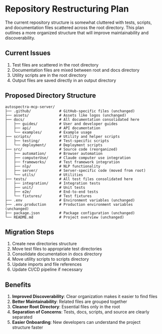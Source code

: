 # Repository Restructuring Plan

The current repository structure is somewhat cluttered with tests, scripts, and documentation files scattered across the root directory. This plan outlines a more organized structure that will improve maintainability and discoverability.

## Current Issues

1. Test files are scattered in the root directory
2. Documentation files are mixed between root and docs directory
3. Utility scripts are in the root directory
4. Output files are saved directly in an output directory

## Proposed Directory Structure

```
autospectra-mcp-server/
├── .github/             # GitHub-specific files (unchanged)
├── assets/              # Assets like logos (unchanged)
├── docs/                # All documentation consolidated here
│   ├── guides/          # User and developer guides
│   ├── api/             # API documentation
│   └── examples/        # Example usage
├── scripts/             # Utility and helper scripts
│   ├── testing/         # Test-specific scripts
│   └── deployment/      # Deployment scripts
├── src/                 # Source code (reorganized)
│   ├── automation/      # Browser automation
│   ├── computerUse/     # Claude computer use integration
│   ├── frameworks/      # Test framework integration
│   ├── nlp/             # NLP functionality
│   ├── server/          # Server-specific code (moved from root)
│   └── utils/           # Utilities
├── tests/               # All test files consolidated here
│   ├── integration/     # Integration tests
│   ├── unit/            # Unit tests
│   ├── e2e/             # End-to-end tests
│   └── fixtures/        # Test fixtures
├── .env                 # Environment variables (unchanged)
├── .env.production      # Production environment variables (unchanged)
├── package.json         # Package configuration (unchanged)
└── README.md            # Project overview (unchanged)
```

## Migration Steps

1. Create new directories structure
2. Move test files to appropriate test directories
3. Consolidate documentation in docs directory
4. Move utility scripts to scripts directory
5. Update imports and file references
6. Update CI/CD pipeline if necessary

## Benefits

1. **Improved Discoverability**: Clear organization makes it easier to find files
2. **Better Maintainability**: Related files are grouped together
3. **Cleaner Root Directory**: Essential files only in the root
4. **Separation of Concerns**: Tests, docs, scripts, and source are clearly separated
5. **Easier Onboarding**: New developers can understand the project structure faster
